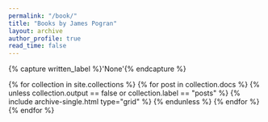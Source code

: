 ```yaml
---
permalink: "/book/"
title: "Books by James Pogran"
layout: archive
author_profile: true
read_time: false
---
```


{% capture written_label %}'None'{% endcapture %}

<div class="grid__wrapper">
  {% for collection in site.collections %}
    {% for post in collection.docs %}
      {% unless collection.output == false or collection.label == "posts" %}
        {% include archive-single.html type="grid" %}
      {% endunless %}
    {% endfor %}
  {% endfor %}
</div>